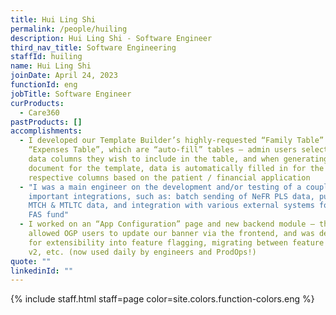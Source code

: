 ```yaml
---
title: Hui Ling Shi
permalink: /people/huiling
description: Hui Ling Shi - Software Engineer
third_nav_title: Software Engineering
staffId: huiling
name: Hui Ling Shi
joinDate: April 24, 2023
functionId: eng
jobTitle: Software Engineer
curProducts:
  - Care360
pastProducts: []
accomplishments:
  - I developed our Template Builder’s highly-requested “Family Table” and
    “Expenses Table”, which are “auto-fill” tables – admin users select which
    data columns they wish to include in the table, and when generating a
    document for the template, data is automatically filled in for the
    respective columns based on the patient / financial application
  - "I was a main engineer on the development and/or testing of a couple of
    important integrations, such as: batch sending of NeFR PLS data, pulling of
    MTCH & MTLTC data, and integration with various external systems for a new
    FAS fund"
  - I worked on an “App Configuration” page and new backend module – this
    allowed OGP users to update our banner via the frontend, and was designed
    for extensibility into feature flagging, migrating between feature v1 and
    v2, etc. (now used daily by engineers and ProdOps!)
quote: ""
linkedinId: ""
---
```


{% include staff.html staff=page color=site.colors.function-colors.eng %}
